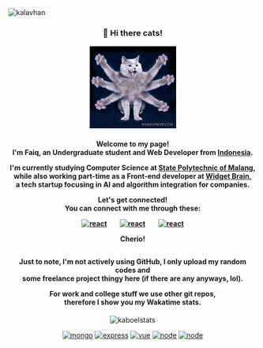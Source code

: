 ## 
<img src="https://komarev.com/ghpvc/?username=kaboel&style=flat&color=yellowgreen&label=Stalkers" alt="kalavhan" />

<h3 align="center">👋 Hi there cats!</h3>
<p align="center"><img src="image/cats-wave.gif" width="175" alt="Octo-wave"/></p>

<h4 align="center">
<p>Welcome to my page! <br/>I'm Faiq, an Undergraduate student and Web Developer from <a href="https://www.indonesia.travel/gb/en/home">Indonesia</a>.</p>
<p>I'm currently studying Computer Science at <a href="https://polinema.ac.id">State Polytechnic of Malang</a>, <br/>while also working part-time as a Front-end developer at <a href="https://widgetbrain.com">Widget Brain</a>, <br/> a tech startup focusing in AI and algorithm integration for companies.</p>
Let's get connected! <br/>You can connect with me through these:</p>
<p>
<a href="https://linkedin.com/in/faiqkaboel/" target="_blank"><img src="https://devicons.github.io/devicon/devicon.git/icons/linkedin/linkedin-original.svg" alt="react" width="30" height="30"/></a> &nbsp;&nbsp;&nbsp;&nbsp;&nbsp;&nbsp;
<a href="https://facebook.com/faiqkaboel/" target="_blank"><img src="https://devicons.github.io/devicon/devicon.git/icons/facebook/facebook-original.svg" alt="react" width="30" height="30"/></a> &nbsp;&nbsp;&nbsp;&nbsp;&nbsp;&nbsp;
<a href="https://twitter.com/krispykaboel/" target="_blank"><img src="https://devicons.github.io/devicon/devicon.git/icons/twitter/twitter-original.svg" alt="react" width="30" height="30"/> </a>
</p>
<p>Cherio!
</h4>

##

<h4 align="center">
<p>Just to note, I'm not actively using GitHub, I only upload my random codes and <br/>some freelance project thingy here (if there are any anyways, lol).</p>
<p>For work and college stuff we use other git repos,<br/> therefore I show you my Wakatime stats.</p>
</h4>

<p align="center">
<img src="https://github-readme-stats.vercel.app/api/wakatime?username=faiqkaboel&theme=gotham" alt="kaboelstats"/></p>

<p align="center">
<a href="https://mongodb.com" target="_blank"><img src="https://devicons.github.io/devicon/devicon.git/icons/mongodb/mongodb-original.svg" alt="mongo" width="35" height="35"/></a>
<a href="https://expressjs.com" target="_blank"><img src="https://devicons.github.io/devicon/devicon.git/icons/express/express-original.svg" alt="express" width="35" height="35"/></a>
<a href="https://vuejs.org" target="_blank"><img src="https://devicons.github.io/devicon/devicon.git/icons/vuejs/vuejs-original.svg" alt="vue" width="35" height="35"/></a>
<a href="https://nodejs.org" target="_blank"><img src="https://devicons.github.io/devicon/devicon.git/icons/nodejs/nodejs-original.svg" alt="node" width="35" height="35"/></a>
<a href="https://laravel.com" target="_blank"><img src="https://devicons.github.io/devicon/devicon.git/icons/laravel/laravel-plain.svg" alt="node" width="35" height="35"/></a>
</p>
